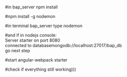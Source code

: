 <p>#in bap_server npm install</p>
<p>#npm install -g nodemon</p>
<p>#in terminal bap_server type nodemon</p>
<p>#and if in nodejs console: <br>
	Server starter on port 8080 <br>
	connected to databasemongodb://localhost:27017/bap_db <br>
	go next step
</p>
<p>#start angular-webpack starter</p>
<p>#check if everything still working)))</p>




